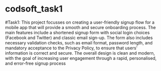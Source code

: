 # codsoft_task1

#Task1: This project focusses on creating a user-friendly signup flow for a mobile app that will provide a smooth and secure onboarding process. The main features include a shortened signup form with social login choices (Facebook and Twitter) and classic email sign-up. The form also includes necessary validation checks, such as email format, password length, and mandatory acceptance to the Privacy Policy, to ensure that users' information is correct and secure. The overall design is clean and modern, with the goal of increasing user engagement through a rapid, personalised, and error-free signup process
